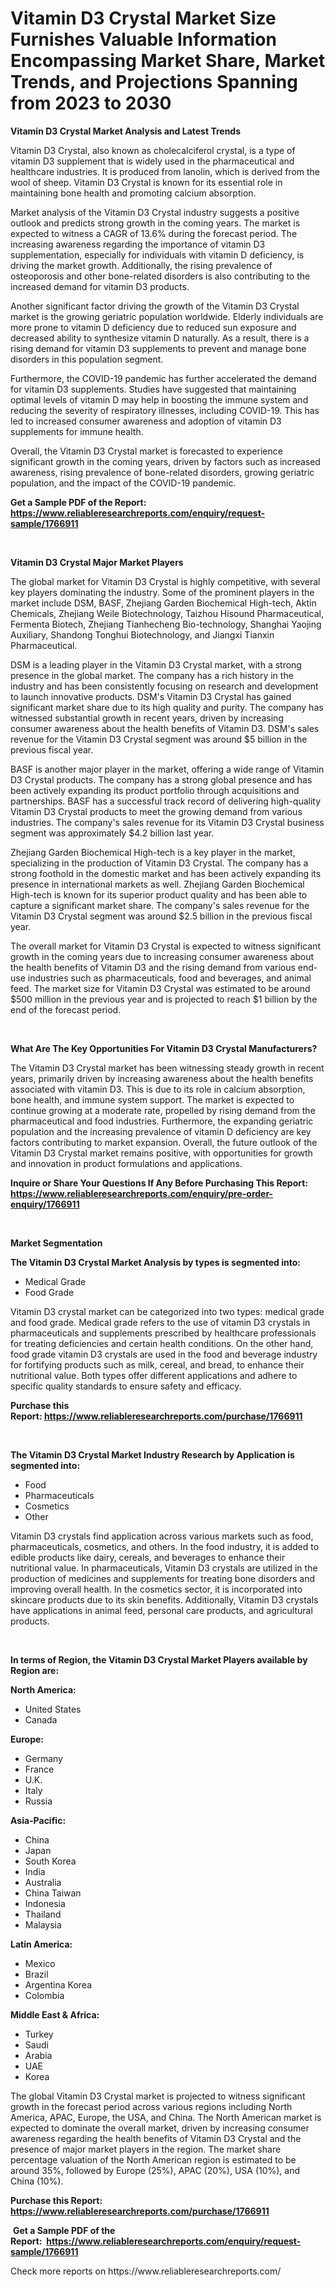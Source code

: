 <p><h1>Vitamin D3 Crystal Market Size Furnishes Valuable Information Encompassing Market Share, Market Trends, and Projections Spanning from 2023 to 2030</h1></p><p><strong>Vitamin D3 Crystal Market Analysis and Latest Trends</strong></p>
<p><p>Vitamin D3 Crystal, also known as cholecalciferol crystal, is a type of vitamin D3 supplement that is widely used in the pharmaceutical and healthcare industries. It is produced from lanolin, which is derived from the wool of sheep. Vitamin D3 Crystal is known for its essential role in maintaining bone health and promoting calcium absorption.</p><p>Market analysis of the Vitamin D3 Crystal industry suggests a positive outlook and predicts strong growth in the coming years. The market is expected to witness a CAGR of 13.6% during the forecast period. The increasing awareness regarding the importance of vitamin D3 supplementation, especially for individuals with vitamin D deficiency, is driving the market growth. Additionally, the rising prevalence of osteoporosis and other bone-related disorders is also contributing to the increased demand for vitamin D3 products.</p><p>Another significant factor driving the growth of the Vitamin D3 Crystal market is the growing geriatric population worldwide. Elderly individuals are more prone to vitamin D deficiency due to reduced sun exposure and decreased ability to synthesize vitamin D naturally. As a result, there is a rising demand for vitamin D3 supplements to prevent and manage bone disorders in this population segment.</p><p>Furthermore, the COVID-19 pandemic has further accelerated the demand for vitamin D3 supplements. Studies have suggested that maintaining optimal levels of vitamin D may help in boosting the immune system and reducing the severity of respiratory illnesses, including COVID-19. This has led to increased consumer awareness and adoption of vitamin D3 supplements for immune health.</p><p>Overall, the Vitamin D3 Crystal market is forecasted to experience significant growth in the coming years, driven by factors such as increased awareness, rising prevalence of bone-related disorders, growing geriatric population, and the impact of the COVID-19 pandemic.</p></p>
<p><strong>Get a Sample PDF of the Report:&nbsp; <a href="https://www.reliableresearchreports.com/enquiry/request-sample/1766911">https://www.reliableresearchreports.com/enquiry/request-sample/1766911</a></strong></p>
<p>&nbsp;</p>
<p><strong>Vitamin D3 Crystal Major Market Players</strong></p>
<p><p>The global market for Vitamin D3 Crystal is highly competitive, with several key players dominating the industry. Some of the prominent players in the market include DSM, BASF, Zhejiang Garden Biochemical High-tech, Aktin Chemicals, Zhejiang Weile Biotechnology, Taizhou Hisound Pharmaceutical, Fermenta Biotech, Zhejiang Tianhecheng Bio-technology, Shanghai Yaojing Auxiliary, Shandong Tonghui Biotechnology, and Jiangxi Tianxin Pharmaceutical.</p><p>DSM is a leading player in the Vitamin D3 Crystal market, with a strong presence in the global market. The company has a rich history in the industry and has been consistently focusing on research and development to launch innovative products. DSM's Vitamin D3 Crystal has gained significant market share due to its high quality and purity. The company has witnessed substantial growth in recent years, driven by increasing consumer awareness about the health benefits of Vitamin D3. DSM's sales revenue for the Vitamin D3 Crystal segment was around $5 billion in the previous fiscal year.</p><p>BASF is another major player in the market, offering a wide range of Vitamin D3 Crystal products. The company has a strong global presence and has been actively expanding its product portfolio through acquisitions and partnerships. BASF has a successful track record of delivering high-quality Vitamin D3 Crystal products to meet the growing demand from various industries. The company's sales revenue for its Vitamin D3 Crystal business segment was approximately $4.2 billion last year.</p><p>Zhejiang Garden Biochemical High-tech is a key player in the market, specializing in the production of Vitamin D3 Crystal. The company has a strong foothold in the domestic market and has been actively expanding its presence in international markets as well. Zhejiang Garden Biochemical High-tech is known for its superior product quality and has been able to capture a significant market share. The company's sales revenue for the Vitamin D3 Crystal segment was around $2.5 billion in the previous fiscal year.</p><p>The overall market for Vitamin D3 Crystal is expected to witness significant growth in the coming years due to increasing consumer awareness about the health benefits of Vitamin D3 and the rising demand from various end-use industries such as pharmaceuticals, food and beverages, and animal feed. The market size for Vitamin D3 Crystal was estimated to be around $500 million in the previous year and is projected to reach $1 billion by the end of the forecast period.</p></p>
<p>&nbsp;</p>
<p><strong>What Are The Key Opportunities For Vitamin D3 Crystal Manufacturers?</strong></p>
<p><p>The Vitamin D3 Crystal market has been witnessing steady growth in recent years, primarily driven by increasing awareness about the health benefits associated with vitamin D3. This is due to its role in calcium absorption, bone health, and immune system support. The market is expected to continue growing at a moderate rate, propelled by rising demand from the pharmaceutical and food industries. Furthermore, the expanding geriatric population and the increasing prevalence of vitamin D deficiency are key factors contributing to market expansion. Overall, the future outlook of the Vitamin D3 Crystal market remains positive, with opportunities for growth and innovation in product formulations and applications.</p></p>
<p><strong>Inquire or Share Your Questions If Any Before Purchasing This Report: <a href="https://www.reliableresearchreports.com/enquiry/pre-order-enquiry/1766911">https://www.reliableresearchreports.com/enquiry/pre-order-enquiry/1766911</a></strong></p>
<p>&nbsp;</p>
<p><strong>Market Segmentation</strong></p>
<p><strong>The Vitamin D3 Crystal Market Analysis by types is segmented into:</strong></p>
<p><ul><li>Medical Grade</li><li>Food Grade</li></ul></p>
<p><p>Vitamin D3 crystal market can be categorized into two types: medical grade and food grade. Medical grade refers to the use of vitamin D3 crystals in pharmaceuticals and supplements prescribed by healthcare professionals for treating deficiencies and certain health conditions. On the other hand, food grade vitamin D3 crystals are used in the food and beverage industry for fortifying products such as milk, cereal, and bread, to enhance their nutritional value. Both types offer different applications and adhere to specific quality standards to ensure safety and efficacy.</p></p>
<p><strong>Purchase this Report:&nbsp;<a href="https://www.reliableresearchreports.com/purchase/1766911">https://www.reliableresearchreports.com/purchase/1766911</a></strong></p>
<p>&nbsp;</p>
<p><strong>The Vitamin D3 Crystal Market Industry Research by Application is segmented into:</strong></p>
<p><ul><li>Food</li><li>Pharmaceuticals</li><li>Cosmetics</li><li>Other</li></ul></p>
<p><p>Vitamin D3 crystals find application across various markets such as food, pharmaceuticals, cosmetics, and others. In the food industry, it is added to edible products like dairy, cereals, and beverages to enhance their nutritional value. In pharmaceuticals, Vitamin D3 crystals are utilized in the production of medicines and supplements for treating bone disorders and improving overall health. In the cosmetics sector, it is incorporated into skincare products due to its skin benefits. Additionally, Vitamin D3 crystals have applications in animal feed, personal care products, and agricultural products.</p></p>
<p>&nbsp;</p>
<p><strong>In terms of Region, the Vitamin D3 Crystal Market Players available by Region are:</strong></p>
<p>
    <p> <strong> North America: </strong>
        <ul>
            <li>United States</li>
            <li>Canada</li>
        </ul>
        </p> 
    <p> <strong> Europe: </strong>
        <ul>
            <li>Germany</li>
            <li>France</li>
            <li>U.K.</li>
            <li>Italy</li>
            <li>Russia</li>
        </ul>
        </p> 
    <p> <strong> Asia-Pacific: </strong>
        <ul>
            <li>China</li>
            <li>Japan</li>
            <li>South Korea</li>
            <li>India</li>
            <li>Australia</li>
            <li>China Taiwan</li>
            <li>Indonesia</li>
            <li>Thailand</li>
            <li>Malaysia</li>
        </ul>
        </p> 
    <p> <strong> Latin America: </strong>
        <ul>
            <li>Mexico</li>
            <li>Brazil</li>
            <li>Argentina Korea</li>
            <li>Colombia</li>
        </ul>
        </p> 
    <p> <strong> Middle East & Africa: </strong>
        <ul>
            <li>Turkey</li>
            <li>Saudi</li>
            <li>Arabia</li>
            <li>UAE</li>
            <li>Korea</li>
        </ul>
    </p>
    </p>
<p><p>The global Vitamin D3 Crystal market is projected to witness significant growth in the forecast period across various regions including North America, APAC, Europe, the USA, and China. The North American market is expected to dominate the overall market, driven by increasing consumer awareness regarding the health benefits of Vitamin D3 Crystal and the presence of major market players in the region. The market share percentage valuation of the North American region is estimated to be around 35%, followed by Europe (25%), APAC (20%), USA (10%), and China (10%).</p></p>
<p><strong>Purchase this Report: <a href="https://www.reliableresearchreports.com/purchase/1766911">https://www.reliableresearchreports.com/purchase/1766911</a></strong></p>
<p>&nbsp;<strong>Get a Sample PDF of the Report:&nbsp;&nbsp;<a href="https://www.reliableresearchreports.com/enquiry/request-sample/1766911">https://www.reliableresearchreports.com/enquiry/request-sample/1766911</a></strong></p>
<p><strong></strong></p>
<p>Check more reports on https://www.reliableresearchreports.com/</p>
